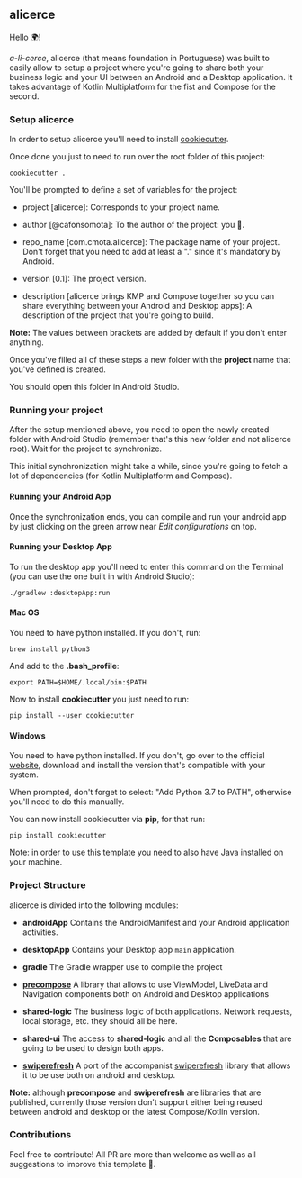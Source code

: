 ## alicerce

Hello 🌍!

_a-li-cerce_, alicerce (that means foundation in Portuguese) was built to easily allow to setup a project where you're going to share both your business logic and your UI between an Android and a Desktop application. It takes advantage of Kotlin Multiplatform for the fist and Compose for the second.

### Setup alicerce

In order to setup alicerce you'll need to install [cookiecutter](https://github.com/cookiecutter/cookiecutter).

Once done you just to need to run over the root folder of this project:

```
cookiecutter .
```

You'll be prompted to define a set of variables for the project:

* project [alicerce]: 
Corresponds to your project name.

* author [@cafonsomota]: 
To the author of the project: you 🙂.

* repo_name [com.cmota.alicerce]: 
The package name of your project. Don't forget that you need to add at least a "." since it's mandatory by Android.

* version [0.1]: 
The project version.

* description [alicerce brings KMP and Compose together so you can share everything between your Android and Desktop apps]: 
A description of the project that you're going to build.


**Note:** The values between brackets are added by default if you don't enter anything.

Once you've filled all of these steps a new folder with the **project** name that you've defined is created. 

You should open this folder in Android Studio.


### Running your project

After the setup mentioned above, you need to open the newly created folder with Android Studio (remember that's this new folder and not alicerce root). Wait for the project to synchronize.

This initial synchronization might take a while, since you're going to fetch a lot of dependencies (for Kotlin Multiplatform and Compose).

#### Running your Android App

Once the synchronization ends, you can compile and run your android app by just clicking on the green arrow near _Edit configurations_ on top.

#### Running your Desktop App

To run the desktop app you'll need to enter this command on the Terminal (you can use the one built in with Android Studio):

```
./gradlew :desktopApp:run
```


#### Mac OS

You need to have python installed. If you don't, run:

```
brew install python3
```

And add to the **.bash_profile**:

```
export PATH=$HOME/.local/bin:$PATH
```

Now to install **cookiecutter** you just need to run:

```
pip install --user cookiecutter
```

#### Windows

You need to have python installed. If you don't, go over to the official [website](https://www.python.org/downloads/windows/), download and install the version that's compatible with your system.

When prompted, don't forget to select: "Add Python 3.7 to PATH", otherwise you'll need to do this manually.

You can now install cookiecutter via **pip**, for that run:

```
pip install cookiecutter
```

Note: in order to use this template you need to also have Java installed on your machine.


### Project Structure

alicerce is divided into the following modules:

- **androidApp**
Contains the AndroidManifest and your Android application activities.

- **desktopApp**
Contains your Desktop app `main` application.

- **gradle**
The Gradle wrapper use to compile the project

- [**precompose**](https://github.com/Tlaster/PreCompose)
A library that allows to use ViewModel, LiveData and Navigation components both on Android and Desktop applications

- **shared-logic**
The business logic of both applications. Network requests, local storage, etc. they should all be here.

- **shared-ui**
The access to **shared-logic** and all the **Composables** that are going to be used to design both apps.

- [**swiperefresh**](https://github.com/Syer10/accompanist/tree/main/swiperefresh)
A port of the accompanist [swiperefresh](https://github.com/google/accompanist/tree/main/swiperefresh) library that allows it to be use both on android and desktop.


**Note:** although **precompose** and **swiperefresh** are libraries that are published, currently those version don't support either being reused between android and desktop or the latest Compose/Kotlin version.


### Contributions

Feel free to contribute! All PR are more than welcome as well as all suggestions to improve this template 🙌.

